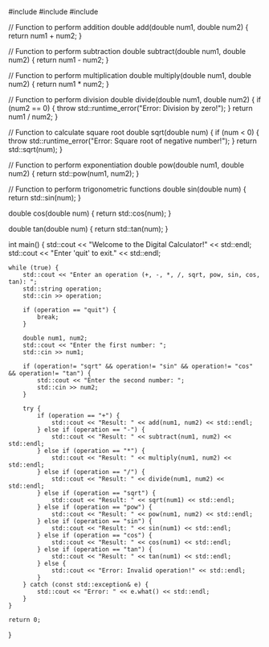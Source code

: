 #include <iostream>
#include <cmath>
#include <stdexcept>

// Function to perform addition
double add(double num1, double num2) {
    return num1 + num2;
}

// Function to perform subtraction
double subtract(double num1, double num2) {
    return num1 - num2;
}

// Function to perform multiplication
double multiply(double num1, double num2) {
    return num1 * num2;
}

// Function to perform division
double divide(double num1, double num2) {
    if (num2 == 0) {
        throw std::runtime_error("Error: Division by zero!");
    }
    return num1 / num2;
}

// Function to calculate square root
double sqrt(double num) {
    if (num < 0) {
        throw std::runtime_error("Error: Square root of negative number!");
    }
    return std::sqrt(num);
}

// Function to perform exponentiation
double pow(double num1, double num2) {
    return std::pow(num1, num2);
}

// Function to perform trigonometric functions
double sin(double num) {
    return std::sin(num);
}

double cos(double num) {
    return std::cos(num);
}

double tan(double num) {
    return std::tan(num);
}

int main() {
    std::cout << "Welcome to the Digital Calculator!" << std::endl;
    std::cout << "Enter 'quit' to exit." << std::endl;

    while (true) {
        std::cout << "Enter an operation (+, -, *, /, sqrt, pow, sin, cos, tan): ";
        std::string operation;
        std::cin >> operation;

        if (operation == "quit") {
            break;
        }

        double num1, num2;
        std::cout << "Enter the first number: ";
        std::cin >> num1;

        if (operation!= "sqrt" && operation!= "sin" && operation!= "cos" && operation!= "tan") {
            std::cout << "Enter the second number: ";
            std::cin >> num2;
        }

        try {
            if (operation == "+") {
                std::cout << "Result: " << add(num1, num2) << std::endl;
            } else if (operation == "-") {
                std::cout << "Result: " << subtract(num1, num2) << std::endl;
            } else if (operation == "*") {
                std::cout << "Result: " << multiply(num1, num2) << std::endl;
            } else if (operation == "/") {
                std::cout << "Result: " << divide(num1, num2) << std::endl;
            } else if (operation == "sqrt") {
                std::cout << "Result: " << sqrt(num1) << std::endl;
            } else if (operation == "pow") {
                std::cout << "Result: " << pow(num1, num2) << std::endl;
            } else if (operation == "sin") {
                std::cout << "Result: " << sin(num1) << std::endl;
            } else if (operation == "cos") {
                std::cout << "Result: " << cos(num1) << std::endl;
            } else if (operation == "tan") {
                std::cout << "Result: " << tan(num1) << std::endl;
            } else {
                std::cout << "Error: Invalid operation!" << std::endl;
            }
        } catch (const std::exception& e) {
            std::cout << "Error: " << e.what() << std::endl;
        }
    }

    return 0;
}
